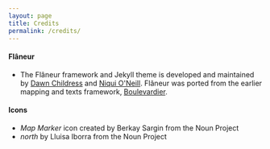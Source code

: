 ```yaml
---
layout: page
title: Credits
permalink: /credits/
---
```


#### Flâneur
* The Flâneur framework and Jekyll theme is developed and maintained by [Dawn Childress](https://github.com/kirschbombe) and [Niqui O'Neill](https://github.com/dnoneill). Flâneur was ported from the earlier mapping and texts framework, [Boulevardier](https://github.com/kirschbombe/boulevardier).


#### Icons
* _Map Marker_ icon created by Berkay Sargin from the Noun Project
* _north_ by Lluisa Iborra from the Noun Project
